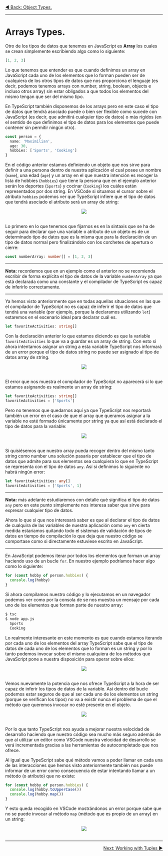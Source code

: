 <p align="left">
 <a href="02_06.md">◀ Back: Object Types.</a>
</p>

---

# Arrays Types.

Otro de los tipos de datos que tenemos en JavaScript es **Array** los cuales se crean simplemente escribiendo algo como lo siguiente:

```js
[1, 2, 3]
```

Lo que tenemos que entender es que cuando definimos un array en JavaScript cada uno de los elementos que lo forman pueden ser de cualquiera de los otros tipos de datos que nos proporciona el lenguaje (es decir, podemos tenemos arrays con number, string, boolean, objects e incluso otros array) sin estar obligados a que todos los elementos del mismo tengan que ser del mismo tipo.

En TypeScript también disponemos de los arrays pero en este caso el tipo de datos que tendrá asociado puede o bien ser flexible como sucede con JavaScript (es decir, que admitirá cualquier tipo de datos) o más rígidos (en el sentido de que definimos el tipo de datos para los elementos que puede contener sin permitir ningún otro). 

```ts
const person = {
  name: 'Maximilian',
  age: 30, 
  hobbies: ['Sports', 'Cooking']
}
```

En el código anterior estamos definiendo un objeto que nos sirve para definir a una persona dentro de nuestra aplicación el cual posee un nombre (`name`), una edad (`age`) y un array en el que nuestra intención es recoger la lista de hobbies (`hobbies`) que tiene la persona que en el ejemplo anterior serán los deportes (`Sports`) y cocinar (`Cooking`) los cuáles están representados por dos string. En VSCode si situamos el cursor sobre el atributo `hobbies` podemos ver que TypeScript infiere que el tipo de datos que tendrá asociado el atributo será un array de string:

<div style='text-align: center'>
  <img src='images/02_15.png' />
</div>
<br />

Lo primero en lo que tenemos que fijarnos es en la sintaxis que se ha de seguir para declarar que una variable o atributo de un objeto es de un determinado tipo de datos que es la misma que para la declaración de un tipo de datos normal pero finalizándolo con los corchetes de apertura o cierre:

```ts
const numberArray: number[] = [1, 2, 3]
```

---
**Nota:** recordemos que en un ejemplo como el anterior no se recomienda escribir de forma explícita el tipo de datos de la variable `numberArray` ya que está declarada como una constante y el compilador de TypeScript es capaz de inferirlo correctamente.

---

Ya hemos visto anteriormente que en todas aquellas situaciones en las que el compilador de TypeScript no es capaz de inferir el tipo de datos que tendrá una variable (por ejemplo, porque la declaramos utilizando `let`) estaremos en el escenario ideal para declarar cuál es.

```ts
let favoriteActivities: string[]
```

Con la declaración anterior lo que estamos diciendo es que la variable `favoriteActivities` lo que va a guardar es un array de string. Con esto si ahora intentamos asignar un string a esta variable TypeScript nos informará de un error porque el tipo de datos string no puede ser asignado al tipo de datos array de string.

<div style='text-align: center'>
  <img src='images/02_16.png' />
</div>
<br />

El error que nos muestra el compilador de TypeScript no aparecerá si lo que estamos asignando es realmente un array de string:

```ts
let favoriteActivities: string[]
favoriteActivities = ['Sports']
```

Pero no tenemos que quedarnos aquí ya que TypeScript nos reportará tambíén un error en el caso de que el array que queramos asignar a la variable no esté formado únicamente por string ya que así está declarado el tipo de datos para la variable:

<div style='text-align: center'>
  <img src='images/02_17.png' />
</div>
<br />

Si quisiésemos que nuestro array pueda recoger dentro del mismo tanto string como number una solución pasaría por establecer que el tipo de datos que admite para sus elementos sea cualquiera lo que en TypeScript se representa con el tipo de datos `any`. Así si definimos lo siguiente no habrá ningún error:

```ts
let favoriteActivities: any[]
favoriteActivities = ['Sports', 1]
```

---
**Nota:** más adelante estudiaremos con detalle qué significa el tipo de datos `any` pero en este punto simplemente nos interesa saber que sirve para expresar cualquier tipo de datos. 

Ahora lo que si que nos interesará saber es que al declarar el tipo de datos de cualquira de las variables de nuestra aplicación como `any` en cierta medida estaríamos quitando todo el sistemas de validación de tipos de datos en tiempo de compilación lo que deja que nuestro código se comportase como si directamente estuviese escrito en JavaScript.

---

En JavaScript podemos iterar por todos los elementos que forman un array haciendo uso de un bucle `for`. En nuestro ejemplo podríamos hacer algo como lo siguiente:

```js
for (const hobby of person.hobbies) {
  console.log(hobby)
}
```

Si ahora compilamos nuestro código y lo ejecutamos en un navegador podemos ver como por la consola de se nos muestra un mensaje por cada uno de los elementos que forman parte de nuestro array:

```bash
$ tsc
$ node app.js
  Sports
  Cooking
```

Lo realmente interesante en este momento es que cuando estamos iterando por cada uno de los elementos del array TypeScript sabe que el tipo de datos de cada uno de los elementos que lo forman es un string y por lo tanto podemos invocar sobre el mismo cualquiera de los métodos que JavaScript pone a nuestra disposición para operar sobre ellos:

<div style='text-align: center'>
  <img src='images/02_18.png' />
</div>
<br />

Vemos nuevamente la potencia que nos ofrece TypeScript a la hora de ser capaz de inferir los tipos de datos de la variable. Así dentro del bucle podemos estar seguros de que al ser cada uno de los elementos un string (porque se verifican los tipos) no va a existir nunca el problema de que el método que queremos invocar no esté presente en el objeto.

<div style='text-align: center'>
  <img src='images/02_19.png' />
</div>
<br />

Por lo que tanto TypeScript nos ayuda a mejorar nuestra velocidad de desarrollo haciendo que nuestro código sea mucho más seguro además de que al utilizar un editor como VSCode nuestra velocidad de desarrollo se verá incrementada gracias a las herramientas de autocompletado que nos ofrece. 

Al igual que TypeScript sabe qué método vamos a poder llamar en cada una de las interacciones que hemos visto anteriormente también nos puede informar de un error como consecuencia de estar intentando llamar a un método (o atributo) que no existe:

```js
for (const hobby of person.hobbies) {
  console.log(hobby.toUpperCase())
  console.log(hobby.map())
}
```

Y esto queda recogido en VSCode mostrándonos un error porque sabe que no se puede invocar al método `map` (método que es propio de un array) en un string:

<div style='text-align: center'>
  <img src='images/02_20.png' />
</div>
<br />

---

<p align="right">
 <a href="02_08.md">Next: Working with Tuples ▶</a>
</p>
